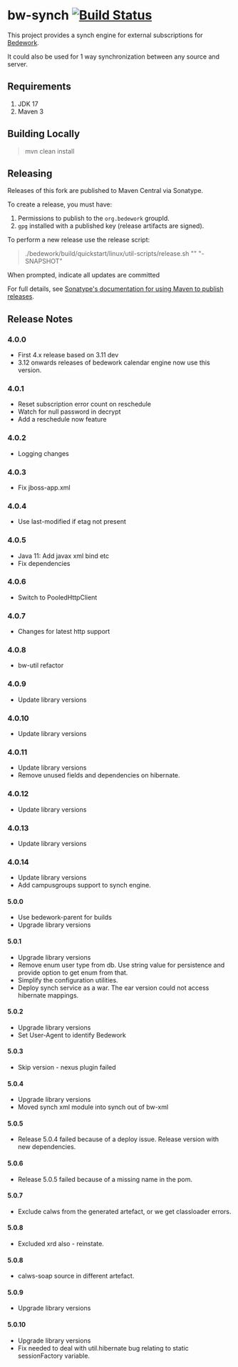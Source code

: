 # bw-synch [![Build Status](https://travis-ci.org/Bedework/bw-synch.svg)](https://travis-ci.org/Bedework/bw-synch)

This project provides a synch engine for external subscriptions for
[Bedework](https://www.apereo.org/projects/bedework).

It could also be used for 1 way synchronization between any source and server. 

## Requirements

1. JDK 17
2. Maven 3

## Building Locally

> mvn clean install

## Releasing

Releases of this fork are published to Maven Central via Sonatype.

To create a release, you must have:

1. Permissions to publish to the `org.bedework` groupId.
2. `gpg` installed with a published key (release artifacts are signed).

To perform a new release use the release script:

> ./bedework/build/quickstart/linux/util-scripts/release.sh <module-name> "<release-version>" "<new-version>-SNAPSHOT"

When prompted, indicate all updates are committed

For full details, see [Sonatype's documentation for using Maven to publish releases](http://central.sonatype.org/pages/apache-maven.html).

## Release Notes
### 4.0.0
* First 4.x release based on 3.11 dev 
* 3.12 onwards releases of bedework calendar engine now use this version.

### 4.0.1
* Reset subscription error count on reschedule
* Watch for null password in decrypt
* Add a reschedule now feature

### 4.0.2
* Logging changes

### 4.0.3
* Fix jboss-app.xml

### 4.0.4
* Use last-modified if etag not present

### 4.0.5
* Java 11: Add javax xml bind etc
* Fix dependencies

### 4.0.6
* Switch to PooledHttpClient

### 4.0.7
* Changes for latest http support

### 4.0.8
* bw-util refactor

### 4.0.9
* Update library versions

### 4.0.10
* Update library versions

### 4.0.11
* Update library versions
* Remove unused fields and dependencies on hibernate.

### 4.0.12
* Update library versions

### 4.0.13
* Update library versions

### 4.0.14
* Update library versions
* Add campusgroups support to synch engine.

#### 5.0.0
* Use bedework-parent for builds
*  Upgrade library versions

#### 5.0.1
*  Upgrade library versions
* Remove enum user type from db. Use string value for persistence and provide option to get enum from that.
* Simplify the configuration utilities.
* Deploy synch service as a war. The ear version could not access hibernate mappings.

#### 5.0.2
*  Upgrade library versions
* Set User-Agent to identify Bedework

#### 5.0.3
*  Skip version - nexus plugin failed

#### 5.0.4
*  Upgrade library versions
* Moved synch xml module into synch out of bw-xml

#### 5.0.5
* Release 5.0.4 failed because of a deploy issue. Release version with new dependencies.

#### 5.0.6
* Release 5.0.5 failed because of a missing name in the pom.

#### 5.0.7
* Exclude calws from the generated artefact, or we get classloader errors.

#### 5.0.8
* Excluded xrd also - reinstate.

#### 5.0.8
* calws-soap source in different artefact.

#### 5.0.9
*  Upgrade library versions

#### 5.0.10
* Upgrade library versions
* Fix needed to deal with util.hibernate bug relating to static sessionFactory variable.
   